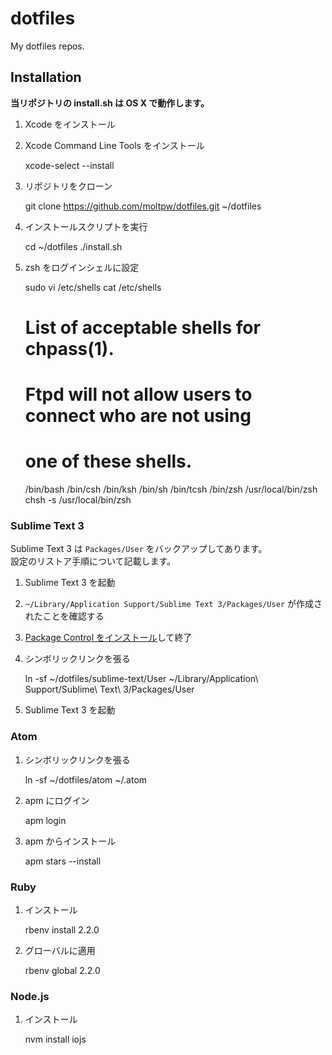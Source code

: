 dotfiles
========

My dotfiles repos.

## Installation
**当リポジトリの install.sh は OS X で動作します。**

  1. Xcode をインストール
  2. Xcode Command Line Tools をインストール

        xcode-select --install

  3. リポジトリをクローン

        git clone https://github.com/moltpw/dotfiles.git ~/dotfiles

  4. インストールスクリプトを実行

        cd ~/dotfiles
        ./install.sh

  5. zsh をログインシェルに設定

        sudo vi /etc/shells
        cat /etc/shells
        # List of acceptable shells for chpass(1).
        # Ftpd will not allow users to connect who are not using
        # one of these shells.

        /bin/bash
        /bin/csh
        /bin/ksh
        /bin/sh
        /bin/tcsh
        /bin/zsh
        /usr/local/bin/zsh
        chsh -s /usr/local/bin/zsh

### Sublime Text 3
Sublime Text 3 は `Packages/User` をバックアップしてあります。  
設定のリストア手順について記載します。

  1. Sublime Text 3 を起動

  2. `~/Library/Application Support/Sublime Text 3/Packages/User` が作成されたことを確認する

  3. [Package Control をインストール](https://sublime.wbond.net/installation)して終了

  4. シンボリックリンクを張る

        ln -sf ~/dotfiles/sublime-text/User ~/Library/Application\ Support/Sublime\ Text\ 3/Packages/User

  5. Sublime Text 3 を起動

### Atom

  1. シンボリックリンクを張る

        ln -sf ~/dotfiles/atom ~/.atom

  2. apm にログイン

        apm login

  3. apm からインストール

        apm stars --install

### Ruby

  1. インストール

        rbenv install 2.2.0

  2. グローバルに適用

        rbenv global 2.2.0

### Node.js

  1. インストール

        nvm install iojs
